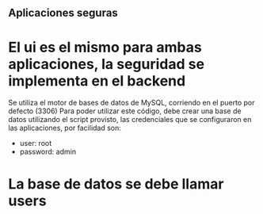 ## Aplicaciones seguras
# El ui es el mismo para ambas aplicaciones, la seguridad se implementa en el backend
Se utiliza el motor de bases de datos de MySQL, corriendo en el puerto por defecto (3306)
Para poder utilizar este código, debe crear una base de datos utilizando el script provisto, las credenciales que se configuraron en las aplicaciones, por facilidad son:
* user: root
* password: admin
# La base de datos se debe llamar users
